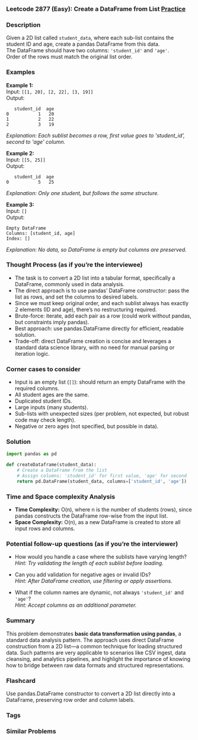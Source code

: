 ### Leetcode 2877 (Easy): Create a DataFrame from List [Practice](https://leetcode.com/problems/create-a-dataframe-from-list)

### Description  
Given a 2D list called `student_data`, where each sub-list contains the student ID and age, create a pandas DataFrame from this data.  
The DataFrame should have two columns: `'student_id'` and `'age'`.  
Order of the rows must match the original list order.

### Examples  

**Example 1:**  
Input: `[[1, 20], [2, 22], [3, 19]]`  
Output:  
```
   student_id  age
0           1   20
1           2   22
2           3   19
```
*Explanation: Each sublist becomes a row, first value goes to 'student_id', second to 'age' column.*

**Example 2:**  
Input: `[[5, 25]]`  
Output:  
```
   student_id  age
0           5   25
```
*Explanation: Only one student, but follows the same structure.*

**Example 3:**  
Input: `[]`  
Output:  
```
Empty DataFrame
Columns: [student_id, age]
Index: []
```
*Explanation: No data, so DataFrame is empty but columns are preserved.*

### Thought Process (as if you’re the interviewee)  
- The task is to convert a 2D list into a tabular format, specifically a DataFrame, commonly used in data analysis.
- The direct approach is to use pandas’ DataFrame constructor: pass the list as rows, and set the columns to desired labels.
- Since we must keep original order, and each sublist always has exactly 2 elements (ID and age), there’s no restructuring required.
- Brute-force: iterate, add each pair as a row (could work without pandas, but constraints imply pandas).
- Best approach: use pandas.DataFrame directly for efficient, readable solution.  
- Trade-off: direct DataFrame creation is concise and leverages a standard data science library, with no need for manual parsing or iteration logic.

### Corner cases to consider  
- Input is an empty list (`[]`): should return an empty DataFrame with the required columns.
- All student ages are the same.
- Duplicated student IDs.
- Large inputs (many students).
- Sub-lists with unexpected sizes (per problem, not expected, but robust code may check length).
- Negative or zero ages (not specified, but possible in data).

### Solution

```python
import pandas as pd

def createDataframe(student_data):
    # Create a DataFrame from the list
    # Assign columns: 'student_id' for first value, 'age' for second
    return pd.DataFrame(student_data, columns=['student_id', 'age'])
```

### Time and Space complexity Analysis  

- **Time Complexity:** O(n), where n is the number of students (rows), since pandas constructs the DataFrame row-wise from the input list.
- **Space Complexity:** O(n), as a new DataFrame is created to store all input rows and columns.

### Potential follow-up questions (as if you’re the interviewer)  

- How would you handle a case where the sublists have varying length?  
  *Hint: Try validating the length of each sublist before loading.*

- Can you add validation for negative ages or invalid IDs?  
  *Hint: After DataFrame creation, use filtering or apply assertions.*

- What if the column names are dynamic, not always `'student_id'` and `'age'`?  
  *Hint: Accept columns as an additional parameter.*

### Summary
This problem demonstrates **basic data transformation using pandas**, a standard data analysis pattern. The approach uses direct DataFrame construction from a 2D list—a common technique for loading structured data. Such patterns are very applicable to scenarios like CSV ingest, data cleansing, and analytics pipelines, and highlight the importance of knowing how to bridge between raw data formats and structured representations.


### Flashcard
Use pandas.DataFrame constructor to convert a 2D list directly into a DataFrame, preserving row order and column labels.

### Tags

### Similar Problems
